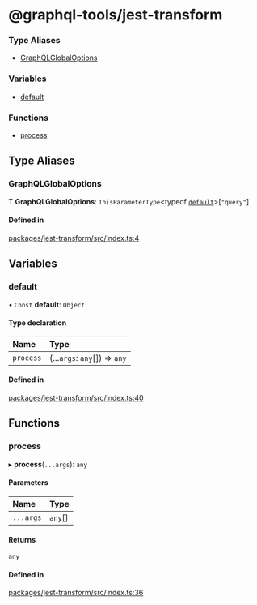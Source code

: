 # @graphql-tools/jest-transform

### Type Aliases

- [GraphQLGlobalOptions](jest_transform_src#graphqlglobaloptions)

### Variables

- [default](jest_transform_src#default)

### Functions

- [process](jest_transform_src#process)

## Type Aliases

### GraphQLGlobalOptions

Ƭ **GraphQLGlobalOptions**: `ThisParameterType`\<typeof
[`default`](webpack_loader_src#default)>[``"query"``]

#### Defined in

[packages/jest-transform/src/index.ts:4](https://github.com/ardatan/graphql-tools/blob/master/packages/jest-transform/src/index.ts#L4)

## Variables

### default

• `Const` **default**: `Object`

#### Type declaration

| Name      | Type                          |
| :-------- | :---------------------------- |
| `process` | (...`args`: `any`[]) => `any` |

#### Defined in

[packages/jest-transform/src/index.ts:40](https://github.com/ardatan/graphql-tools/blob/master/packages/jest-transform/src/index.ts#L40)

## Functions

### process

▸ **process**(`...args`): `any`

#### Parameters

| Name      | Type    |
| :-------- | :------ |
| `...args` | `any`[] |

#### Returns

`any`

#### Defined in

[packages/jest-transform/src/index.ts:36](https://github.com/ardatan/graphql-tools/blob/master/packages/jest-transform/src/index.ts#L36)
